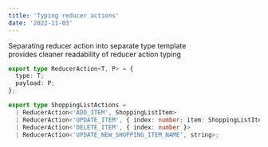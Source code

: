 ```yaml
---
title: 'Typing reducer actions'
date: '2022-11-03'
---
```


Separating reducer action into separate type template  
provides cleaner readability of reducer action typing

```typescript
export type ReducerAction<T, P> = {
  type: T;
  payload: P;
};

export type ShoppingListActions =
  | ReducerAction<'ADD_ITEM', ShoppingListItem>
  | ReducerAction<'UPDATE_ITEM', { index: number; item: ShoppingListItem }>
  | ReducerAction<'DELETE_ITEM', { index: number }>
  | ReducerAction<'UPDATE_NEW_SHOPPING_ITEM_NAME', string>;
```
